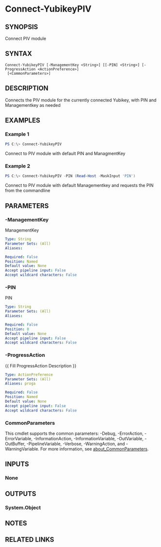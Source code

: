 ﻿---
external help file: powershellYK.dll-Help.xml
Module Name: powershellYK
online version:
schema: 2.0.0
---

# Connect-YubikeyPIV

## SYNOPSIS
Connect PIV module

## SYNTAX

```
Connect-YubikeyPIV [-ManagementKey <String>] [[-PIN] <String>] [-ProgressAction <ActionPreference>]
 [<CommonParameters>]
```

## DESCRIPTION
Connects the PIV module for the currently connected Yubikey, with PIN and Managementkey as needed

## EXAMPLES

### Example 1
```powershell
PS C:\> Connect-YubikeyPIV
```

Connect to PIV module with default PIN and ManagmentKey

### Example 2
```powershell
PS C:\> Connect-YubikeyPIV -PIN (Read-Host -MaskInput 'PIN')
```

Connect to PIV module with default Managementkey and requests the PIN from the commandline

## PARAMETERS

### -ManagementKey
ManagementKey

```yaml
Type: String
Parameter Sets: (All)
Aliases:

Required: False
Position: Named
Default value: None
Accept pipeline input: False
Accept wildcard characters: False
```

### -PIN
PIN

```yaml
Type: String
Parameter Sets: (All)
Aliases:

Required: False
Position: 0
Default value: None
Accept pipeline input: False
Accept wildcard characters: False
```

### -ProgressAction
{{ Fill ProgressAction Description }}

```yaml
Type: ActionPreference
Parameter Sets: (All)
Aliases: proga

Required: False
Position: Named
Default value: None
Accept pipeline input: False
Accept wildcard characters: False
```

### CommonParameters
This cmdlet supports the common parameters: -Debug, -ErrorAction, -ErrorVariable, -InformationAction, -InformationVariable, -OutVariable, -OutBuffer, -PipelineVariable, -Verbose, -WarningAction, and -WarningVariable. For more information, see [about_CommonParameters](http://go.microsoft.com/fwlink/?LinkID=113216).

## INPUTS

### None

## OUTPUTS

### System.Object
## NOTES

## RELATED LINKS
